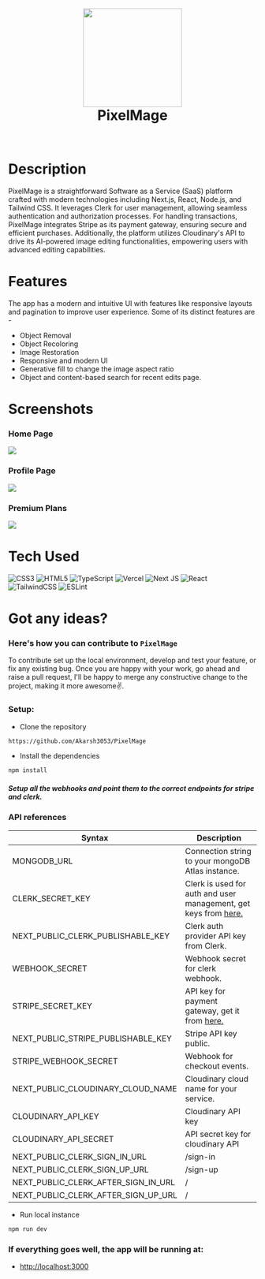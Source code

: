 <div align="center">
      <h1> <img src="https://blogger.googleusercontent.com/img/b/R29vZ2xl/AVvXsEhhUp7hy6gt1_D8JixIm9n7Wxzt9T1xHMZPAeXc_-djtGVKPDsvQbvko5hXJfnTHJsKb1kpGAEi0CRavljhWqRQweeCyFtX5rXMhxLS3r8pZDmkcy_lJxcIT5Fh7mtlQglUZjPdqPM_Q2OhJ-D4h-zCVHATkcEHI1RCRwMb2P22em2zJtR2c6FBgoGfBbs/s16000/logo.png" width="200px"><br/>PixelMage</h1>
     </div>
<p align="center"> <a href="https://www.onlyakarsh.com" target="_blank"><img alt="" src="https://img.shields.io/badge/Website-EA4C89?style=normal&logo=dribbble&logoColor=white" style="vertical-align:center" /></a> <a href="https://twitter.com/only_akarsh" target="_blank"><img alt="" src="https://img.shields.io/badge/Twitter-1DA1F2?style=normal&logo=twitter&logoColor=white" style="vertical-align:center" /></a> <a href="https://www.instagram.com/mayank__arc" target="_blank"><img alt="" src="https://img.shields.io/badge/Instagram-E4405F?style=normal&logo=instagram&logoColor=white" style="vertical-align:center" /></a> <a href="https://www.linkedin.com/in/akarsh3053}" target="_blank"><img alt="" src="https://img.shields.io/badge/LinkedIn-0077B5?style=normal&logo=linkedin&logoColor=white" style="vertical-align:center" /></a> </p>

# Description

PixelMage is a straightforward Software as a Service (SaaS) platform crafted with modern technologies including Next.js, React, Node.js, and Tailwind CSS. It leverages Clerk for user management, allowing seamless authentication and authorization processes. For handling transactions, PixelMage integrates Stripe as its payment gateway, ensuring secure and efficient purchases. Additionally, the platform utilizes Cloudinary's API to drive its AI-powered image editing functionalities, empowering users with advanced editing capabilities.

# Features

The app has a modern and intuitive UI with features like responsive layouts and pagination to improve user experience. Some of its distinct features are -

- Object Removal
- Object Recoloring
- Image Restoration
- Responsive and modern UI
- Generative fill to change the image aspect ratio
- Object and content-based search for recent edits page.

# Screenshots

### Home Page
<img src="https://blogger.googleusercontent.com/img/b/R29vZ2xl/AVvXsEhS6dOS6bE_nGbPADlh0Ozxz8lGH2hoZKoefRO_wFWaFoJEqeHnrDpSPJiqSyoiwiMnbQ2F_WqMgYCwRiqcx-gY_h94F0RIFuRA5pg0kS1vcfskHcK4WCWWhswTqk8NqFmkhnZa0TSjhEUZJmFDsxDrXzbmEyAGtxZw_mNDnS38MW9x38cw32UKlGZqeQ0/s16000/home.png"> 

### Profile Page
<img src="https://blogger.googleusercontent.com/img/b/R29vZ2xl/AVvXsEgRVPlRvxxHLl1HPi-jah6X9lyx0671DohsOhP16c7KUF3N4ffl9fHJ6qDkGcXt4nZYsqHwNAwin3v8gAHBOndazwiKR3FX2IKOtI0kv3sSzNTNQymVT82Gc5rgdnp3HfIBm8gm7wAjU9R56qNDCDEQfuxrBgIdPSKHFQOdv_fgdJHNCVzFN-rAOefI50c/s16000/profile.png"> 

### Premium Plans
<img src="https://blogger.googleusercontent.com/img/b/R29vZ2xl/AVvXsEj8gohfpU5VnyB59KCjo3YQ-R0n8AHdPQXJr_bQ3pjRcsUg_UVY3naIWuQB5bH2biJnn2rxumgH_D5wruM8dcMkiKHLZJl3ZTtBYoPYgq8YTZmjsBa16xkgWfKLbw1w0EshACPju6L9ZRpsTWOuWqtKfBnUgXVvWLlXakWi7oI8lxTS_f4ZBIuILV1X6G0/s16000/plans.png">

# Tech Used

![CSS3](https://img.shields.io/badge/css3-%231572B6.svg?style=for-the-badge&logo=css3&logoColor=white) ![HTML5](https://img.shields.io/badge/html5-%23E34F26.svg?style=for-the-badge&logo=html5&logoColor=white) ![TypeScript](https://img.shields.io/badge/typescript-%23007ACC.svg?style=for-the-badge&logo=typescript&logoColor=white) ![Vercel](https://img.shields.io/badge/vercel-%23000000.svg?style=for-the-badge&logo=vercel&logoColor=white) ![Next JS](https://img.shields.io/badge/Next-black?style=for-the-badge&logo=next.js&logoColor=white) ![React](https://img.shields.io/badge/react-%2320232a.svg?style=for-the-badge&logo=react&logoColor=%2361DAFB) ![TailwindCSS](https://img.shields.io/badge/tailwindcss-%2338B2AC.svg?style=for-the-badge&logo=tailwind-css&logoColor=white) ![ESLint](https://img.shields.io/badge/ESLint-4B3263?style=for-the-badge&logo=eslint&logoColor=white)

# Got any ideas?

### Here's how you can contribute to `PixelMage`

To contribute set up the local environment, develop and test your feature, or fix any existing bug. Once you are happy with your work, go ahead and raise a pull request, I'll be happy to merge any constructive change to the project, making it more awesome✌️.

### Setup:

- Clone the repository

```bash
https://github.com/Akarsh3053/PixelMage
```

- Install the dependencies

```bash
npm install
```

##### Setup all the webhooks and point them to the correct endpoints for stripe and clerk.

### API references

| Syntax                              | Description                                                                                                |
| ----------------------------------- | ---------------------------------------------------------------------------------------------------------- |
| MONGODB_URL                         | Connection string to your mongoDB Atlas instance.                                                          |
| CLERK_SECRET_KEY                    | Clerk is used for auth and user management, get keys from <a href="https://dashboard.clerk.com/">here.</a> |
| NEXT_PUBLIC_CLERK_PUBLISHABLE_KEY   | Clerk auth provider API key from Clerk.                                                                    |
| WEBHOOK_SECRET                      | Webhook secret for clerk webhook.                                                                          |
| STRIPE_SECRET_KEY                   | API key for payment gateway, get it from <a href="https://docs.stripe.com/api">here.</a>                   |
| NEXT_PUBLIC_STRIPE_PUBLISHABLE_KEY  | Stripe API key public.                                                                                     |
| STRIPE_WEBHOOK_SECRET               | Webhook for checkout events.                                                                               |
| NEXT_PUBLIC_CLOUDINARY_CLOUD_NAME   | Cloudinary cloud name for your service.                                                                    |
| CLOUDINARY_API_KEY                  | Cloudinary API key                                                                                         |
| CLOUDINARY_API_SECRET               | API secret key for cloudinary API                                                                          |
| NEXT_PUBLIC_CLERK_SIGN_IN_URL       | /sign-in                                                                                                   |
| NEXT_PUBLIC_CLERK_SIGN_UP_URL       | /sign-up                                                                                                   |
| NEXT_PUBLIC_CLERK_AFTER_SIGN_IN_URL | /                                                                                                          |
| NEXT_PUBLIC_CLERK_AFTER_SIGN_UP_URL | /                                                                                                          |

- Run local instance

```bash
npm run dev
```

### If everything goes well, the app will be running at:

- <a href="http://localhost:3000">http://localhost:3000</a>
